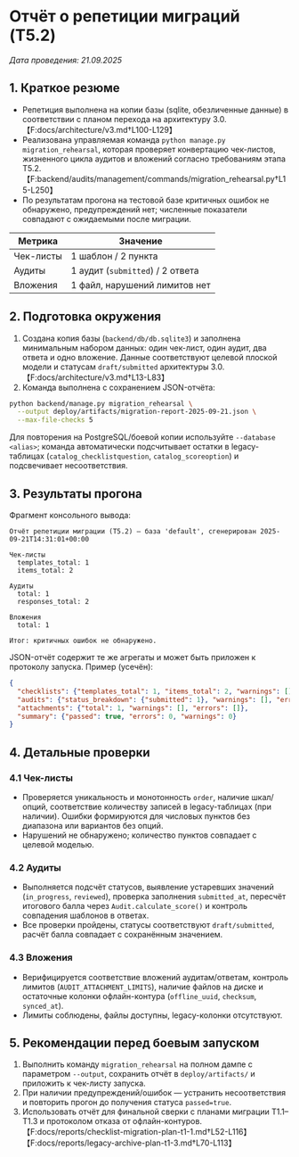 # Отчёт о репетиции миграций (T5.2)

_Дата проведения: 21.09.2025_

## 1. Краткое резюме

- Репетиция выполнена на копии базы (sqlite, обезличенные данные) в соответствии с планом перехода на архитектуру 3.0.【F:docs/architecture/v3.md†L100-L129】
- Реализована управляемая команда `python manage.py migration_rehearsal`, которая проверяет конвертацию чек-листов, жизненного цикла аудитов и вложений согласно требованиям этапа T5.2.【F:backend/audits/management/commands/migration_rehearsal.py†L15-L250】
- По результатам прогона на тестовой базе критичных ошибок не обнаружено, предупреждений нет; численные показатели совпадают с ожидаемыми после миграции.

| Метрика | Значение |
| --- | --- |
| Чек-листы | 1 шаблон / 2 пункта |
| Аудиты | 1 аудит (`submitted`) / 2 ответа |
| Вложения | 1 файл, нарушений лимитов нет |

## 2. Подготовка окружения

1. Создана копия базы (`backend/db/db.sqlite3`) и заполнена минимальным набором данных: один чек-лист, один аудит, два ответа и одно вложение. Данные соответствуют целевой плоской модели и статусам `draft/submitted` архитектуры 3.0.【F:docs/architecture/v3.md†L13-L83】
2. Команда выполнена с сохранением JSON-отчёта:

```bash
python backend/manage.py migration_rehearsal \
  --output deploy/artifacts/migration-report-2025-09-21.json \
  --max-file-checks 5
```

Для повторения на PostgreSQL/боевой копии используйте `--database <alias>`; команда автоматически подсчитывает остатки в legacy-таблицах (`catalog_checklistquestion`, `catalog_scoreoption`) и подсвечивает несоответствия.

## 3. Результаты прогона

Фрагмент консольного вывода:

```text
Отчёт репетиции миграции (T5.2) — база 'default', сгенерирован 2025-09-21T14:31:01+00:00

Чек-листы
  templates_total: 1
  items_total: 2

Аудиты
  total: 1
  responses_total: 2

Вложения
  total: 1

Итог: критичных ошибок не обнаружено.
```

JSON-отчёт содержит те же агрегаты и может быть приложен к протоколу запуска. Пример (усечён):

```json
{
  "checklists": {"templates_total": 1, "items_total": 2, "warnings": [], "errors": []},
  "audits": {"status_breakdown": {"submitted": 1}, "warnings": [], "errors": []},
  "attachments": {"total": 1, "warnings": [], "errors": []},
  "summary": {"passed": true, "errors": 0, "warnings": 0}
}
```

## 4. Детальные проверки

### 4.1 Чек-листы

- Проверяется уникальность и монотонность `order`, наличие шкал/опций, соответствие количеству записей в legacy-таблицах (при наличии). Ошибки формируются для числовых пунктов без диапазона или вариантов без опций.
- Нарушений не обнаружено; количество пунктов совпадает с целевой моделью.

### 4.2 Аудиты

- Выполняется подсчёт статусов, выявление устаревших значений (`in_progress`, `reviewed`), проверка заполнения `submitted_at`, пересчёт итогового балла через `Audit.calculate_score()` и контроль совпадения шаблонов в ответах.
- Все проверки пройдены, статусы соответствуют `draft/submitted`, расчёт балла совпадает с сохранённым значением.

### 4.3 Вложения

- Верифицируется соответствие вложений аудитам/ответам, контроль лимитов (`AUDIT_ATTACHMENT_LIMITS`), наличие файлов на диске и остаточные колонки офлайн-контура (`offline_uuid`, `checksum`, `synced_at`).
- Лимиты соблюдены, файлы доступны, legacy-колонки отсутствуют.

## 5. Рекомендации перед боевым запуском

1. Выполнить команду `migration_rehearsal` на полном дампе с параметром `--output`, сохранить отчёт в `deploy/artifacts/` и приложить к чек-листу запуска.
2. При наличии предупреждений/ошибок — устранить несоответствия и повторить прогон до получения статуса `passed=true`.
3. Использовать отчёт для финальной сверки с планами миграции T1.1–T1.3 и протоколом отказа от офлайн-контуров.【F:docs/reports/checklist-migration-plan-t1-1.md†L52-L116】【F:docs/reports/legacy-archive-plan-t1-3.md†L70-L113】


